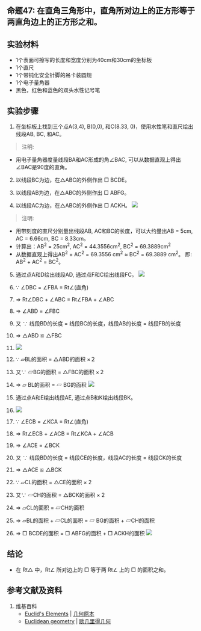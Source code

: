 ## 命题47: 在直角三角形中，直角所对边上的正方形等于两直角边上的正方形之和。

## 实验材料

- 1个表面可擦写的长度和宽度分别为40cm和30cm的坐标板
- 1个直尺
- 1个带钝化安全针脚的吊卡装圆规
- 1个电子量角器
- 黑色，红色和蓝色的双头水性记号笔

## 实验步骤

1. 在坐标板上找到三个点A(3,4), B(0,0), 和C(8.33, 0)，使用水性笔和直尺绘出线段AB, BC, 和AC。

> 注明:
>  
- 用电子量角器度量线段BA和AC形成的角∠BAC, 可以从数据直观上得出∠BAC是90度的直角。

2. 以线段BC为边，在△ABC的外侧作出 □ BCDE。

3. 以线段AB为边，在△ABC的外侧作出 □ ABFG。

4. 以线段AC为边，在△ABC的外侧作出 □ ACKH。
![](/images/欧几里得几何/欧几里得元素中典型的几何实验/卷1/命题47/47a1.jpg)

> 注明:
>  
- 用带刻度的直尺分别量出线段AB, AC和BC的长度，可以大约量出AB = 5cm, AC = 6.66cm, BC = 8.33cm。
- 计算出：AB<sup>2</sup> = 25cm<sup>2</sup>, AC<sup>2</sup> = 44.3556cm<sup>2</sup>, 
BC<sup>2</sup> = 69.3889cm<sup>2</sup>
- 从数据直观上得出AB<sup>2</sup> + AC<sup>2</sup> = 69.3556 cm<sup>2</sup> ≈ BC<sup>2</sup> = 69.3889 cm<sup>2</sup>。
即: AB<sup>2</sup> + AC<sup>2</sup> = BC<sup>2</sup>。

5. 通过点A和D绘出线段AD, 通过点F和C绘出线段FC。
![](/images/欧几里得几何/欧几里得元素中典型的几何实验/卷1/命题47/47a2.jpg)

6. ∵ ∠DBC = ∠FBA = Rt∠(直角)

7. ⇒  Rt∠DBC + ∠ABC = Rt∠FBA + ∠ABC

8. ⇒ ∠ABD = ∠FBC

9. 又 ∵ 线段BD的长度 = 线段BC的长度，线段AB的长度 = 线段FB的长度

10. ⇒ △ABD ≌ △FBC
11. ![](/images/欧几里得几何/欧几里得元素中典型的几何实验/卷1/命题47/47a3.jpg)

11. ∵ ▱BL的面积 = △ABD的面积 ×２

12. 又∵ ▱BG的面积 = △FBC的面积 ×２

13. ⇒ ▱ BL的面积 = ▱ BG的面积
![](/images/欧几里得几何/欧几里得元素中典型的几何实验/卷1/命题47/47a4.jpg)


14. 通过点A和E绘出线段AE, 通过点B和K绘出线段BK。
15. ![](/images/欧几里得几何/欧几里得元素中典型的几何实验/卷1/命题47/47a5.jpg)

15. ∵ ∠ECB = ∠KCA = Rt∠(直角)

16. ⇒  Rt∠ECB + ∠ACB = Rt∠KCA + ∠ACB

17. ⇒ ∠ACE = ∠BCK

18. 又 ∵ 线段BD的长度 = 线段CE的长度，线段AC的长度 = 线段CK的长度

19. ⇒ △ACE ≌ △BCK

20. ∵ ▱CL的面积 = △CE的面积 × 2

21. 又∵ ▱CH的面积 = △BCK的面积 × 2

22. ⇒ ▱CL的面积 = ▱CH的面积

23. ⇒ ▱BL的面积 + ▱CL的面积 = ▱ BG的面积 + ▱CH的面积

24. ⇒ □ BCDE的面积 = □ ABFG的面积 +  □ ACKH的面积
![](/images/欧几里得几何/欧几里得元素中典型的几何实验/卷1/命题47/47a6.jpg)

## 结论

- 在 Rt△ 中，Rt∠ 所对边上的 □ 等于两 Rt∠ 上的 □ 的面积之和。

## 参考文献及资料

1. 维基百科
	- [Euclid's Elements](https://en.wikipedia.org/wiki/Euclid%27s_Elements) | [几何原本](https://zh.wikipedia.org/wiki/%E5%87%A0%E4%BD%95%E5%8E%9F%E6%9C%AC) 
	- [Euclidean geometry](https://en.wikipedia.org/wiki/Euclidean_geometry) | [欧几里得几何](https://zh.wikipedia.org/wiki/%E6%AC%A7%E5%87%A0%E9%87%8C%E5%BE%97%E5%87%A0%E4%BD%95) 



